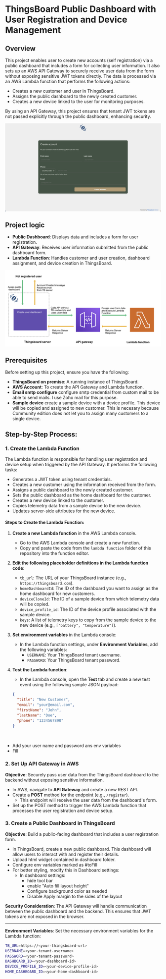 # ThingsBoard Public Dashboard with User Registration and Device Management

## Overview

This project enables user to create new accounts (self registration) via a public dashboard that includes a form for collecting user information. It also sets up an AWS API Gateway to securely receive user data from the form without exposing sensitive JWT tokens directly. The data is processed via an AWS Lambda function that performs the following actions:

- Creates a new customer and user in ThingsBoard.
- Assigns the public dashboard to the newly created customer.
- Creates a new device linked to the user for monitoring purposes.

By using an API Gateway, this project ensures that tenant JWT tokens are not passed explicitly through the public dashboard, enhancing security.

![Create account dashboard](./assets/createAccountScreenShoot.png)

## Project logic

- **Public Dashboard**: Displays data and includes a form for user registration.
- **API Gateway**: Receives user information submitted from the public dashboard form.
- **Lambda Function**: Handles customer and user creation, dashboard assignment, and device creation in ThingsBoard.

![Flow diagram](./assets/flow%20diagram.png)
## Prerequisites

Before setting up this project, ensure you have the following:

- **ThingsBoard on premise**: A running instance of ThingsBoard.
- **AWS Account**: To create the API Gateway and Lambda function.
- **Email smtp configure** configure smtp credential from custom mail to be able to send mails. I use Zoho mail for this purpose.
- **Sample device** create a sample device with a device profile. This device will be copied and assigned to new customer. This is necesary because Community edition does not let you to assign many customers to a single device.

## Step-by-Step Process:


### 1. Create the Lambda Function

The Lambda function is responsible for handling user registration and device setup when triggered by the API Gateway. It performs the following tasks:

- Generates a JWT token using tenant credentials.
- Creates a new customer using the information received from the form.
- Assigns a public dashboard to the newly created customer.
- Sets the public dashboard as the home dashboard for the customer.
- Creates a new device linked to the customer.
- Copies telemetry data from a sample device to the new device.
- Updates server-side attributes for the new device.

#### Steps to Create the Lambda Function:

1. **Create a new Lambda function** in the AWS Lambda console.
   - Go to the AWS Lambda console and create a new function.
   - Copy and paste the code from the `lambda function` folder of this repository into the function editor.

2. **Edit the following placeholder definitions in the Lambda function code**:
   - `tb_url`: The URL of your ThingsBoard instance (e.g., `https://thingsboard.com`).
   - `homeDashboardId`: The ID of the dashboard you want to assign as the home dashboard for new customers.
   - `deviceCloneId`: The ID of a sample device from which telemetry data will be copied.
   - `device_profile_id`: The ID of the device profile associated with the sample device.
   - `keys`: A list of telemetry keys to copy from the sample device to the new device (e.g., `["battery", "temperature"]`).

3. **Set environment variables** in the Lambda console:
   - In the Lambda function settings, under **Environment Variables**, add the following variables:
     - `USERNAME`: Your ThingsBoard tenant username.
     - `PASSWORD`: Your ThingsBoard tenant password.

4. **Test the Lambda function**:
   - In the Lambda console, open the **Test** tab and create a new test event using the following sample JSON payload:
   
   ```json
   {
     "title": "New Customer",
     "email": "your@email.com",
     "firstName": "John",
     "lastName": "Doe",
     "phone": "1234567890"
   }

 
- Add your user name and password ans env variables
- Fill 
 
### 2. Set Up API Gateway in AWS

**Objective**: Securely pass user data from the ThingsBoard dashboard to the backend without exposing sensitive information.

- In AWS, navigate to **API Gateway** and create a new REST API.
- Create a **POST** method for the endpoint (e.g., `/register`).
  - This endpoint will receive the user data from the dashboard's form.
- Set up the POST method to trigger the AWS Lambda function that processes the user registration and device setup.


### 3. Create a Public Dashboard in ThingsBoard
**Objective**: Build a public-facing dashboard that includes a user registration form.
- In ThingsBoard, create a new public dashboard. This dashboard will allow users to interact with and register their details.
- Upload html widget contained in dashboard folder.
- Configure env variables marked as #toFill
- For better styling, modify this in Dashboard settings:
  - In dashboard settings:
    - hide tool bar
    - enable "Auto fill layout height"
    - Configure background color as needed
    - Disable Apply margin to the sides of the layout


**Security Consideration**: The API Gateway will handle communication between the public dashboard and the backend. This ensures that JWT tokens are not exposed in the browser.

---


**Environment Variables**: Set the necessary environment variables for the Lambda function:

```bash
TB_URL=https://<your-thingsboard-url>
USERNAME=<your-tenant-username>
PASSWORD=<your-tenant-password>
DASHBOARD_ID=<your-dashboard-id>
DEVICE_PROFILE_ID=<your-device-profile-id>
HOME_DASHBOARD_ID=<your-home-dashboard-id>
